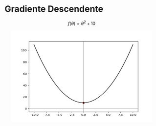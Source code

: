 # Gradiente Descendente 

$$ f(\theta) = \theta^{2} + 10 $$

<p align="center">
  <img width="460" height="300" src="gradient.jpg">
</p>
